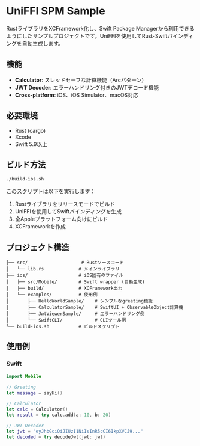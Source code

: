 # UniFFI SPM Sample

RustライブラリをXCFramework化し、Swift Package Managerから利用できるようにしたサンプルプロジェクトです。UniFFIを使用してRust-Swiftバインディングを自動生成します。

## 機能

- **Calculator**: スレッドセーフな計算機能（Arc<Mutex>パターン）
- **JWT Decoder**: エラーハンドリング付きのJWTデコード機能
- **Cross-platform**: iOS、iOS Simulator、macOS対応

## 必要環境

- Rust (cargo)
- Xcode
- Swift 5.9以上

## ビルド方法

```bash
./build-ios.sh
```

このスクリプトは以下を実行します：
1. Rustライブラリをリリースモードでビルド
2. UniFFIを使用してSwiftバインディングを生成
3. 全Appleプラットフォーム向けにビルド
4. XCFrameworkを作成

## プロジェクト構造

```
├── src/                    # Rustソースコード
│   └── lib.rs             # メインライブラリ
├── ios/                   # iOS固有のファイル
│   ├── src/Mobile/        # Swift wrapper (自動生成)
│   ├── build/             # XCFramework出力
│   └── examples/          # 使用例
│       ├── HelloWorldSample/    # シンプルなgreeting機能
│       ├── CalculatorSample/    # SwiftUI + ObservableObject計算機
│       ├── JwtViewerSample/     # エラーハンドリング例
│       └── SwiftCLI/            # CLIツール例
└── build-ios.sh           # ビルドスクリプト
```

## 使用例

### Swift
```swift
import Mobile

// Greeting
let message = sayHi()

// Calculator
let calc = Calculator()
let result = try calc.add(a: 10, b: 20)

// JWT Decoder
let jwt = "eyJhbGciOiJIUzI1NiIsInR5cCI6IkpXVCJ9..."
let decoded = try decodeJwt(jwt: jwt)
```


